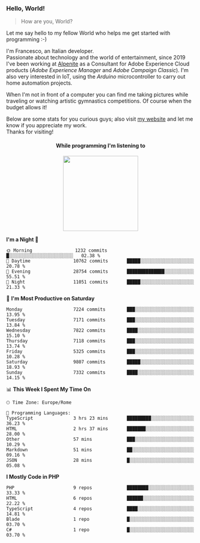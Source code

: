 ### Hello, World!

> How are you, World?

Let me say hello to my fellow World who helps me get started with programming :-)

I'm Francesco, an Italian developer.  
Passionate about technology and the world of entertainment, since 2019 I've been working at [Alpenite](https://www.alpenite.com) as a Consultant for Adobe Experience Cloud products (*Adobe Experience Manager* and *Adobe Campaign Classic*). I'm also very interested in IoT, using the *Arduino* microcontroller to carry out home automation projects.

When I'm not in front of a computer you can find me taking pictures while traveling or watching artistic gymnastics competitions. Of course when the budget allows it!

Below are some stats for you curious guys; also visit [my website](https://www.francescorega.eu) and let me know if you appreciate my work.  
Thanks for visiting!

<div align="center">
  <h4>While programming I'm listening to</h4>
  <a href="https://apps.francescorega.eu/now-playing/11147232609" target="_blank"><img src="https://apps.francescorega.eu/now-playing/11147232609" width="200"></a>
</div>

<!--START_SECTION:waka-->
**I'm a Night 🦉** 

```text
🌞 Morning                1232 commits        █░░░░░░░░░░░░░░░░░░░░░░░░   02.38 % 
🌆 Daytime                10762 commits       █████░░░░░░░░░░░░░░░░░░░░   20.78 % 
🌃 Evening                28754 commits       ██████████████░░░░░░░░░░░   55.51 % 
🌙 Night                  11051 commits       █████░░░░░░░░░░░░░░░░░░░░   21.33 % 
```
📅 **I'm Most Productive on Saturday** 

```text
Monday                   7224 commits        ███░░░░░░░░░░░░░░░░░░░░░░   13.95 % 
Tuesday                  7171 commits        ███░░░░░░░░░░░░░░░░░░░░░░   13.84 % 
Wednesday                7822 commits        ████░░░░░░░░░░░░░░░░░░░░░   15.10 % 
Thursday                 7118 commits        ███░░░░░░░░░░░░░░░░░░░░░░   13.74 % 
Friday                   5325 commits        ███░░░░░░░░░░░░░░░░░░░░░░   10.28 % 
Saturday                 9807 commits        █████░░░░░░░░░░░░░░░░░░░░   18.93 % 
Sunday                   7332 commits        ████░░░░░░░░░░░░░░░░░░░░░   14.15 % 
```


📊 **This Week I Spent My Time On** 

```text
🕑︎ Time Zone: Europe/Rome

💬 Programming Languages: 
TypeScript               3 hrs 23 mins       █████████░░░░░░░░░░░░░░░░   36.23 % 
HTML                     2 hrs 37 mins       ███████░░░░░░░░░░░░░░░░░░   28.00 % 
Other                    57 mins             ███░░░░░░░░░░░░░░░░░░░░░░   10.29 % 
Markdown                 51 mins             ██░░░░░░░░░░░░░░░░░░░░░░░   09.16 % 
JSON                     28 mins             █░░░░░░░░░░░░░░░░░░░░░░░░   05.08 % 
```

**I Mostly Code in PHP** 

```text
PHP                      9 repos             ████████░░░░░░░░░░░░░░░░░   33.33 % 
HTML                     6 repos             ██████░░░░░░░░░░░░░░░░░░░   22.22 % 
TypeScript               4 repos             ████░░░░░░░░░░░░░░░░░░░░░   14.81 % 
Blade                    1 repo              █░░░░░░░░░░░░░░░░░░░░░░░░   03.70 % 
C#                       1 repo              █░░░░░░░░░░░░░░░░░░░░░░░░   03.70 % 
```




<!--END_SECTION:waka-->
